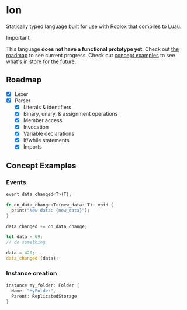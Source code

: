 # Ion

Statically typed language built for use with Roblox that compiles to Luau.

> [!IMPORTANT]
> This language **does not have a functional prototype yet**. Check out [the roadmap](#roadmap) to see current progress.
> Check out [concept examples](#concept-examples) to see what's in store for the future.

## Roadmap

- [x] Lexer
- [x] Parser
  - [x] Literals & identifiers
  - [x] Binary, unary, & assignment operations
  - [x] Member access
  - [x] Invocation
  - [x] Variable declarations
  - [x] If/while statements
  - [x] Imports

## Concept Examples

### Events

```rs
event data_changed<T>(T);

fn on_data_change<T>(new_data: T): void {
  print("New data: {new_data}");
}

data_changed += on_data_change;

let data = 69;
// do something

data = 420;
data_changed!(data);
```

### Instance creation

```swift
instance my_folder: Folder {
  Name: "MyFolder",
  Parent: ReplicatedStorage
}
```
